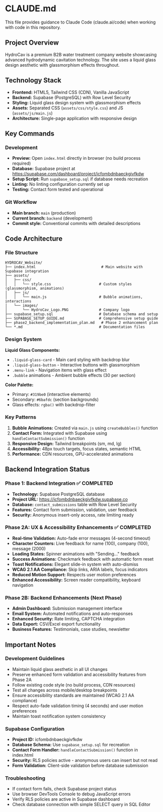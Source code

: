 # CLAUDE.md

This file provides guidance to Claude Code (claude.ai/code) when working with code in this repository.

## Project Overview

HydroCav is a premium B2B water treatment company website showcasing advanced hydrodynamic cavitation technology. The site uses a liquid glass design aesthetic with glassmorphism effects throughout.

## Technology Stack

- **Frontend:** HTML5, Tailwind CSS (CDN), Vanilla JavaScript
- **Backend:** Supabase (PostgreSQL) with Row Level Security
- **Styling:** Liquid glass design system with glassmorphism effects
- **Assets:** Separated CSS (`assets/css/style.css`) and JS (`assets/js/main.js`)
- **Architecture:** Single-page application with responsive design

## Key Commands

### Development
- **Preview:** Open `index.html` directly in browser (no build process required)
- **Database:** Supabase project at https://supabase.com/dashboard/project/icfombdnbaeckgivfkdw
- **Setup Script:** Run `supabase_setup.sql` if database needs recreation
- **Linting:** No linting configuration currently set up
- **Testing:** Contact form tested and operational

### Git Workflow
- **Main branch:** `main` (production)
- **Current branch:** `backend` (development)
- **Commit style:** Conventional commits with detailed descriptions

## Code Architecture

### File Structure
```
HYDROCAV_Website/
├── index.html                              # Main website with Supabase integration
├── assets/
│   ├── css/
│   │   └── style.css                      # Custom styles (glassmorphism, animations)
│   ├── js/
│   │   └── main.js                        # Bubble animations, interactions
│   └── images/
│       └── HydroCav_Logo.PNG              # Company logo
├── supabase_setup.sql                     # Database schema and setup
├── SUPABASE_SETUP_GUIDE.md                # Comprehensive setup guide
├── phase2_backend_implementation_plan.md   # Phase 2 enhancement plan
└── *.md                                   # Documentation files
```

### Design System

**Liquid Glass Components:**
- `.liquid-glass-card` - Main card styling with backdrop blur
- `.liquid-glass-button` - Interactive buttons with glassmorphism
- `.menu-link` - Navigation items with glass effect
- `.bubble` animations - Ambient bubble effects (30 per section)

**Color Palette:**
- Primary: `#319be0` (interactive elements)
- Secondary: `#6bafdc` (section backgrounds)
- Glass effects: `rgba()` with backdrop-filter

### Key Patterns

1. **Bubble Animations:** Created via `main.js` using `createBubbles()` function
2. **Contact Form:** Integrated with Supabase using `handleContactSubmission()` function
3. **Responsive Design:** Tailwind breakpoints (sm, md, lg)
4. **Accessibility:** 48px touch targets, focus states, semantic HTML
5. **Performance:** CDN resources, GPU-accelerated animations

## Backend Integration Status

### Phase 1: Backend Integration ✅ COMPLETED
- **Technology:** Supabase PostgreSQL database
- **Project URL:** https://icfombdnbaeckgivfkdw.supabase.co
- **Database:** `contact_submissions` table with Row Level Security
- **Features:** Contact form submission, validation, user feedback
- **Security:** Anonymous insert-only access, rate limiting ready

### Phase 2A: UX & Accessibility Enhancements ✅ COMPLETED
- **Real-time Validation:** Auto-fade error messages (4-second timeout)
- **Character Counters:** Live feedback for name (100), company (100), message (2000)
- **Loading States:** Spinner animations with "Sending..." feedback
- **Success Animations:** Checkmark feedback with automatic form reset
- **Toast Notifications:** Elegant slide-in system with auto-dismiss
- **WCAG 2.1 AA Compliance:** Skip links, ARIA labels, focus indicators
- **Reduced Motion Support:** Respects user motion preferences
- **Enhanced Accessibility:** Screen reader compatibility, keyboard navigation

### Phase 2B: Backend Enhancements (Next Phase)
- **Admin Dashboard:** Submission management interface
- **Email System:** Automated notifications and auto-responses  
- **Enhanced Security:** Rate limiting, CAPTCHA integration
- **Data Export:** CSV/Excel export functionality
- **Business Features:** Testimonials, case studies, newsletter

## Important Notes

### Development Guidelines
- Maintain liquid glass aesthetic in all UI changes
- Preserve enhanced form validation and accessibility features from Phase 2A
- Follow existing code style (no build process, CDN resources)
- Test all changes across mobile/desktop breakpoints  
- Ensure accessibility standards are maintained (WCAG 2.1 AA compliance)
- Respect auto-fade validation timing (4 seconds) and user motion preferences
- Maintain toast notification system consistency

### Supabase Configuration
- **Project ID:** icfombdnbaeckgivfkdw
- **Database Schema:** Use `supabase_setup.sql` for recreation
- **Contact Form Handler:** `handleContactSubmission()` function in index.html
- **Security:** RLS policies active - anonymous users can insert but not read
- **Form Validation:** Client-side validation before database submission

### Troubleshooting
- If contact form fails, check Supabase project status
- Use browser DevTools Console to debug JavaScript errors
- Verify RLS policies are active in Supabase dashboard
- Check database connection with simple SELECT query in SQL Editor